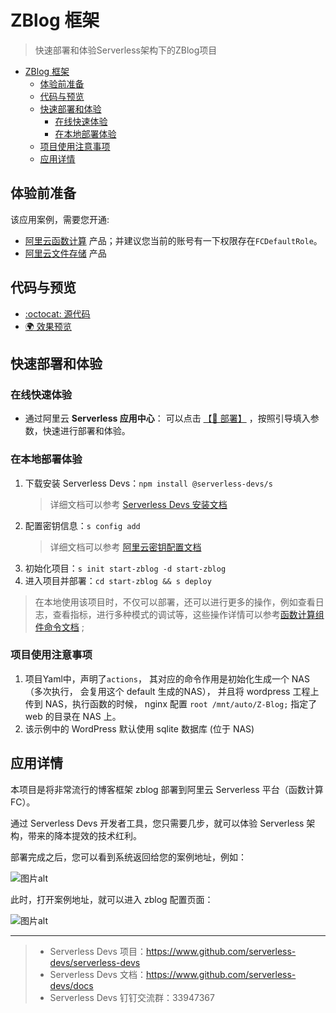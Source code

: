 # ZBlog 框架

> 快速部署和体验Serverless架构下的ZBlog项目

- [ZBlog 框架](#zblog-框架)
  - [体验前准备](#体验前准备)
  - [代码与预览](#代码与预览)
  - [快速部署和体验](#快速部署和体验)
    - [在线快速体验](#在线快速体验)
    - [在本地部署体验](#在本地部署体验)
  - [项目使用注意事项](#项目使用注意事项)
  - [应用详情](#应用详情)

## 体验前准备

该应用案例，需要您开通:

- [阿里云函数计算](https://fcnext.console.aliyun.com/) 产品；并建议您当前的账号有一下权限存在`FCDefaultRole`。
- [阿里云文件存储](https://nasnext.console.aliyun.com/) 产品


## 代码与预览

- [:octocat: 源代码](https://github.com/devsapp/start-web-framework/tree/master/web-framework/php/zblog/src)
- [:earth_africa: 效果预览](https://img.alicdn.com/imgextra/i1/O1CN01VqrvQ81sSsSAjsTHV_!!6000000005766-2-tps-2826-1310.png)

## 快速部署和体验
### 在线快速体验

- 通过阿里云 **Serverless 应用中心**： 可以点击 [【🚀 部署】](https://fcnext.console.aliyun.com/applications/create?template=start-zblog) ，按照引导填入参数，快速进行部署和体验。

### 在本地部署体验

1. 下载安装 Serverless Devs：`npm install @serverless-devs/s` 
    > 详细文档可以参考 [Serverless Devs 安装文档](https://github.com/Serverless-Devs/Serverless-Devs/blob/master/docs/zh/install.md)
2. 配置密钥信息：`s config add`
    > 详细文档可以参考 [阿里云密钥配置文档](https://github.com/devsapp/fc/blob/main/docs/zh/config.md)
3. 初始化项目：`s init start-zblog -d start-zblog`
4. 进入项目并部署：`cd start-zblog && s deploy`

> 在本地使用该项目时，不仅可以部署，还可以进行更多的操作，例如查看日志，查看指标，进行多种模式的调试等，这些操作详情可以参考[函数计算组件命令文档](https://github.com/devsapp/fc#%E6%96%87%E6%A1%A3%E7%9B%B8%E5%85%B3) ;

### 项目使用注意事项

1. 项目Yaml中，声明了`actions`， 其对应的命令作用是初始化生成一个 NAS（多次执行， 会复用这个 default 生成的NAS）， 并且将 wordpress 工程上传到 NAS，执行函数的时候， nginx 配置 `root /mnt/auto/Z-Blog;` 指定了 web 的目录在 NAS 上。
2. 该示例中的 WordPress 默认使用 sqlite 数据库 (位于 NAS)

## 应用详情

本项目是将非常流行的博客框架 zblog 部署到阿里云 Serverless 平台（函数计算 FC）。

通过 Serverless Devs 开发者工具，您只需要几步，就可以体验 Serverless 架构，带来的降本提效的技术红利。

部署完成之后，您可以看到系统返回给您的案例地址，例如：

![图片alt](https://img.alicdn.com/imgextra/i2/O1CN010gFPQH1V6DhMknYbK_!!6000000002603-2-tps-2448-936.png)

此时，打开案例地址，就可以进入 zblog 配置页面：

![图片alt](https://img.alicdn.com/imgextra/i1/O1CN01VqrvQ81sSsSAjsTHV_!!6000000005766-2-tps-2826-1310.png)

-----

> - Serverless Devs 项目：https://www.github.com/serverless-devs/serverless-devs   
> - Serverless Devs 文档：https://www.github.com/serverless-devs/docs   
> - Serverless Devs 钉钉交流群：33947367    
